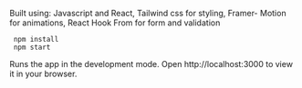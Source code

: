 Built using:
     Javascript and React,
     Tailwind css for styling,
     Framer- Motion for animations,
     React Hook From for form and validation

     
     npm install
     npm start



Runs the app in the development mode.
Open http://localhost:3000 to view it in your browser.
